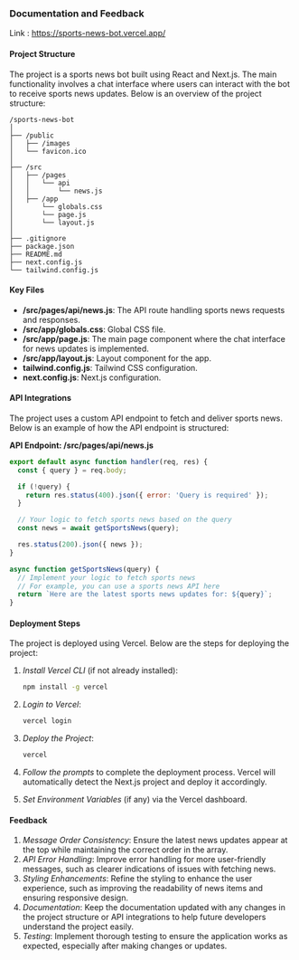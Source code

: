 
### Documentation and Feedback

Link : https://sports-news-bot.vercel.app/

#### Project Structure

The project is a sports news bot built using React and Next.js. The main functionality involves a chat interface where users can interact with the bot to receive sports news updates. Below is an overview of the project structure:

```
/sports-news-bot
│
├── /public
│   ├── /images
│   └── favicon.ico
│
├── /src
│   ├── /pages
│   │   └── api
│   │       └── news.js
│   ├── /app
│       └── globals.css
│       └── page.js
│       └── layout.js
│
├── .gitignore
├── package.json
├── README.md
├── next.config.js
└── tailwind.config.js
```

#### Key Files

- **/src/pages/api/news.js**: The API route handling sports news requests and responses.
- **/src/app/globals.css**: Global CSS file.
- **/src/app/page.js**: The main page component where the chat interface for news updates is implemented.
- **/src/app/layout.js**: Layout component for the app.
- **tailwind.config.js**: Tailwind CSS configuration.
- **next.config.js**: Next.js configuration.

#### API Integrations

The project uses a custom API endpoint to fetch and deliver sports news. Below is an example of how the API endpoint is structured:

**API Endpoint: /src/pages/api/news.js**

```javascript
export default async function handler(req, res) {
  const { query } = req.body;

  if (!query) {
    return res.status(400).json({ error: 'Query is required' });
  }

  // Your logic to fetch sports news based on the query
  const news = await getSportsNews(query);

  res.status(200).json({ news });
}

async function getSportsNews(query) {
  // Implement your logic to fetch sports news
  // For example, you can use a sports news API here
  return `Here are the latest sports news updates for: ${query}`;
}
```

#### Deployment Steps

The project is deployed using Vercel. Below are the steps for deploying the project:

1. *Install Vercel CLI* (if not already installed):
   ```sh
   npm install -g vercel
   ```

2. *Login to Vercel*:
   ```sh
   vercel login
   ```

3. *Deploy the Project*:
   ```sh
   vercel
   ```

4. *Follow the prompts* to complete the deployment process. Vercel will automatically detect the Next.js project and deploy it accordingly.

5. *Set Environment Variables* (if any) via the Vercel dashboard.

#### Feedback

1. *Message Order Consistency*: Ensure the latest news updates appear at the top while maintaining the correct order in the array.
2. *API Error Handling*: Improve error handling for more user-friendly messages, such as clearer indications of issues with fetching news.
3. *Styling Enhancements*: Refine the styling to enhance the user experience, such as improving the readability of news items and ensuring responsive design.
4. *Documentation*: Keep the documentation updated with any changes in the project structure or API integrations to help future developers understand the project easily.
5. *Testing*: Implement thorough testing to ensure the application works as expected, especially after making changes or updates.
